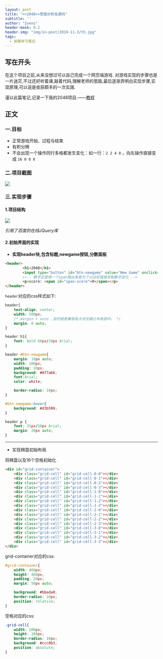 ```yaml
---
layout: post
title: "<<2048>>思路分析及源码"
subtitle: ''
author: "Ivens"
header-mask: 0.2
header-img: "img/in-post/2019-11-3/th.jpg"
tags:
  - 前端学习笔记
---
```


## 写在开头

在这个项目之前,从来没想过可以自己完成一个网页端游戏. 对游戏实现的步骤也是一片迷茫,不过还好听着课,敲着代码,理解老师的思路,最后逐渐弄明白实现步骤,实现原理,可以说是收获颇丰的一次实践.

谨以此篇笔记,记录一下我的2048项目.——[教程][1]

## 正文

### 一.目标

- 正常游戏开始、过程与结束
- 有积分牌
- 不会出现一个操作同行多格都发生变化：如一行：`2 2 4 8` ，向左操作直接变成 `16 0 0 0`

### 二.项目截图

![](../../../../img/in-post/2019-11-13/a.png)

### 三.实现步骤

#### 1.项目结构

![](../../../../img/in-post/2019-11-13/b.png)

*引用了百度的在线JQuery库*

#### 2.初始界面的实现
- **实现header块,包含标题,newgame按钮,分数面板**


```html
<header>
        <h1>2048</h1>
        <input type="button" id="btn-newgame" value="New Game" onclick="newgame()">
        <!-- 数字这里用一个span隔出来是为了以后好直接控制数字变化 -->
        <p>score: <span id="span-score">0</span></p>
</header>
```

`header`对应的css样式如下:
```css
header{
    text-align: center;
    width: 500px;
    /* margin + auto ,目的就是兼容各大浏览器让布局居中。 */
    margin: 0 auto;
}

header h1{
    font: bold 60px/20px Arial;
}

header #btn-newgame{
    margin: 10px auto;
    width: 100px;
    padding: 10px;
    background: #8f7a66;
    font:Arial;
    color: white;

    border-radius: 10px;
}

#btn-newgame:hover{
    background: #d3b599;
}

header p {
    font: 25px/10px Arial;
    margin: 20px auto;
}
```

***

- 实现棋盘初始布局

将棋盘以及16个空格初始化

```html
<div id="grid-container">
    <div class="grid-cell" id="grid-cell-0-0"></div>
    <div class="grid-cell" id="grid-cell-0-1"></div>
    <div class="grid-cell" id="grid-cell-0-2"></div>
    <div class="grid-cell" id="grid-cell-0-3"></div>
    <div class="grid-cell" id="grid-cell-1-0"></div>
    <div class="grid-cell" id="grid-cell-1-1"></div>
    <div class="grid-cell" id="grid-cell-1-2"></div>
    <div class="grid-cell" id="grid-cell-1-3"></div>
    <div class="grid-cell" id="grid-cell-2-0"></div>
    <div class="grid-cell" id="grid-cell-2-1"></div>
    <div class="grid-cell" id="grid-cell-2-2"></div>
    <div class="grid-cell" id="grid-cell-2-3"></div>
    <div class="grid-cell" id="grid-cell-3-0"></div>
    <div class="grid-cell" id="grid-cell-3-1"></div>
    <div class="grid-cell" id="grid-cell-3-2"></div>
    <div class="grid-cell" id="grid-cell-3-3"></div>
</div>
```

grid-container对应的css:
```css
#grid-container{
    width: 460px;
    height: 460px;
    padding: 20px;
    margin: 50px auto;

    background: #bbada0;
    border-radius: 10px;
    position: relative;
}
```
空格对应的css:
```css
.grid-cell{
    width: 100px;
    height: 100px;
    border-radius: 10px;
    background: #ccc0b3;
    position: absolute;
}
```















[1]:https://www.imooc.com/learn/76